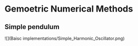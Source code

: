 # Gemoetric Numerical Methods

## Simple pendulum
![](Baisc implementations/Simple_Harmonic_Oscillator.png)
